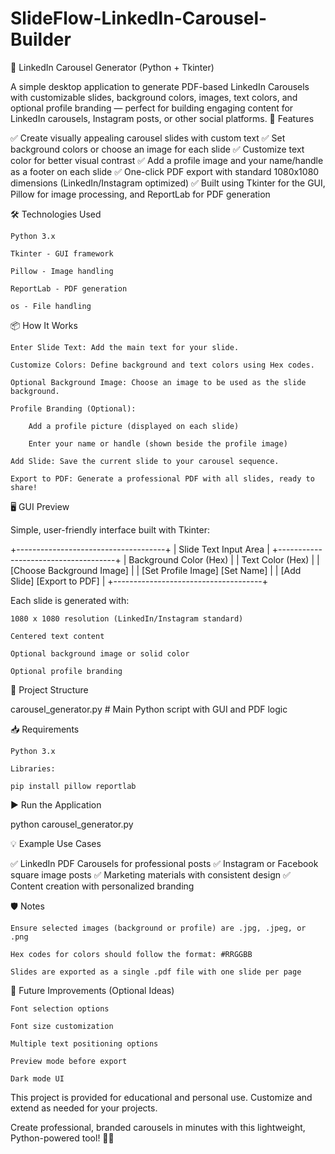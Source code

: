 # SlideFlow-LinkedIn-Carousel-Builder

🎨 LinkedIn Carousel Generator (Python + Tkinter)

A simple desktop application to generate PDF-based LinkedIn Carousels with customizable slides, background colors, images, text colors, and optional profile branding — perfect for building engaging content for LinkedIn carousels, Instagram posts, or other social platforms.
🚀 Features

✅ Create visually appealing carousel slides with custom text
✅ Set background colors or choose an image for each slide
✅ Customize text color for better visual contrast
✅ Add a profile image and your name/handle as a footer on each slide
✅ One-click PDF export with standard 1080x1080 dimensions (LinkedIn/Instagram optimized)
✅ Built using Tkinter for the GUI, Pillow for image processing, and ReportLab for PDF generation

🛠️ Technologies Used

    Python 3.x

    Tkinter - GUI framework

    Pillow - Image handling

    ReportLab - PDF generation

    os - File handling

📦 How It Works

    Enter Slide Text: Add the main text for your slide.

    Customize Colors: Define background and text colors using Hex codes.

    Optional Background Image: Choose an image to be used as the slide background.

    Profile Branding (Optional):

        Add a profile picture (displayed on each slide)

        Enter your name or handle (shown beside the profile image)

    Add Slide: Save the current slide to your carousel sequence.

    Export to PDF: Generate a professional PDF with all slides, ready to share!

🖥️ GUI Preview

Simple, user-friendly interface built with Tkinter:

+-------------------------------------+
| Slide Text Input Area               |
+-------------------------------------+
| Background Color (Hex)              |
| Text Color (Hex)                    |
| [Choose Background Image]           |
| [Set Profile Image] [Set Name]      |
| [Add Slide] [Export to PDF]         |
+-------------------------------------+

Each slide is generated with:

    1080 x 1080 resolution (LinkedIn/Instagram standard)

    Centered text content

    Optional background image or solid color

    Optional profile branding

📂 Project Structure

carousel_generator.py  # Main Python script with GUI and PDF logic

📥 Requirements

    Python 3.x

    Libraries:

    pip install pillow reportlab

▶️ Run the Application

python carousel_generator.py

💡 Example Use Cases

✅ LinkedIn PDF Carousels for professional posts
✅ Instagram or Facebook square image posts
✅ Marketing materials with consistent design
✅ Content creation with personalized branding

🛡️ Notes

    Ensure selected images (background or profile) are .jpg, .jpeg, or .png

    Hex codes for colors should follow the format: #RRGGBB

    Slides are exported as a single .pdf file with one slide per page

🎯 Future Improvements (Optional Ideas)

    Font selection options

    Font size customization

    Multiple text positioning options

    Preview mode before export

    Dark mode UI



This project is provided for educational and personal use. Customize and extend as needed for your projects.

Create professional, branded carousels in minutes with this lightweight, Python-powered tool! 🎨📢
